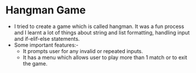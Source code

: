 # Hangman Game
- I tried to create a game which is called hangman. It was a fun process and I learnt a lot of things about string and list formatting, handling input and if-elif-else statements.
- Some important features:-
  - It prompts user for any invalid or repeated inputs.
  - It has a menu which allows user to play more than 1 match or to exit the game.

